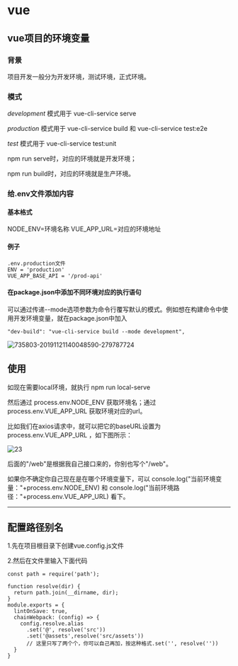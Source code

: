 # vue

## vue项目的环境变量

### 背景

项目开发一般分为开发环境，测试环境，正式环境。

### 模式

*development*     模式用于 vue-cli-service serve

*production*        模式用于 vue-cli-service build 和 vue-cli-service test:e2e

*test*                     模式用于 vue-cli-service test:unit

npm run serve时，对应的环境就是开发环境；

npm run build时，对应的环境就是生产环境。

### 给.env文件添加内容

#### 基本格式

NODE_ENV=环境名称
VUE_APP_URL=对应的环境地址

#### 例子

```
.env.production文件
ENV = 'production'
VUE_APP_BASE_API = '/prod-api'
```

#### 在package.json中添加不同环境对应的执行语句

可以通过传递--mode选项参数为命令行覆写默认的模式。例如想在构建命令中使用开发环境变量，就在package.json中加入

```
"dev-build": "vue-cli-service build --mode development",
```

![735803-20191121140048590-279787724](C:\Users\Administrator\Desktop\735803-20191121140048590-279787724.png)

## 使用

如现在需要local环境，就执行 npm run local-serve

然后通过 process.env.NODE_ENV 获取环境名；通过 process.env.VUE_APP_URL 获取环境对应的url。

比如我们在axios请求中，就可以把它的baseURL设置为  process.env.VUE_APP_URL ，如下图所示：

![23](C:\Users\Administrator\Desktop\23.png)

后面的"/web"是根据我自己接口来的，你别也写个"/web"。

如果你不确定你自己现在是在哪个环境变量下，可以   console.log("当前环境变量："+process.env.NODE_ENV) 和   console.log("当前环境路径："+process.env.VUE_APP_URL)  看下。

----------------------------------------------------------------------------------------------------------------------------------------------------------------------------------------------------------------------------------------------------------------------------------------------------------------------

## 配置路径别名

1.先在项目根目录下创建vue.config.js文件

2.然后在文件里输入下面代码

```
const path = require('path');

function resolve(dir) {
  return path.join(__dirname, dir);
}
module.exports = {
  lintOnSave: true,
  chainWebpack: (config) => {
    config.resolve.alias
      .set('@', resolve('src'))
      .set('@assets',resolve('src/assets'))
      // 这里只写了两个个，你可以自己再加，按这种格式.set('', resolve(''))
  }
}
```



